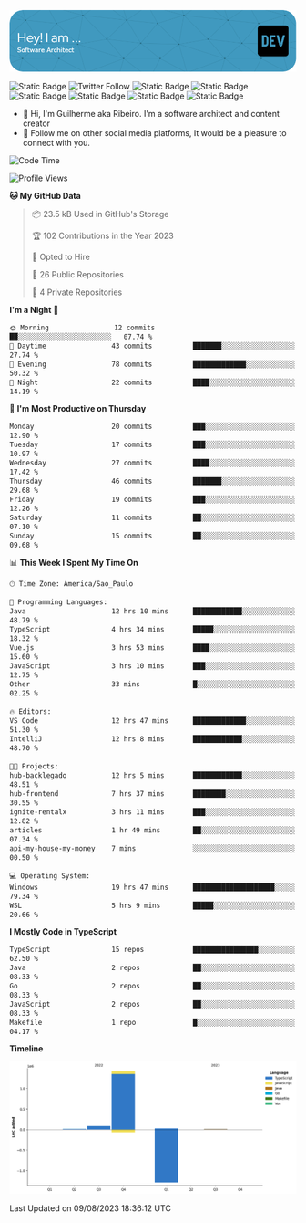 ![Header](./assets/github-header-image.png)

![Static Badge](https://img.shields.io/badge/Software%20Architect-blue)
 ![Twitter Follow](https://img.shields.io/twitter/follow/dev_pkg) ![Static Badge](https://img.shields.io/badge/Java-orange) ![Static Badge](https://img.shields.io/badge/Springboot-green) ![Static Badge](https://img.shields.io/badge/Golang-blue) ![Static Badge](https://img.shields.io/badge/Nodejs-green) ![Static Badge](https://img.shields.io/badge/Javascript-yellow) ![Static Badge](https://img.shields.io/badge/Vuejs-green)

- 👋 Hi, I'm Guilherme aka Ribeiro. I'm a software architect and content creator
- 👀 Follow me on other social media platforms, It would be a pleasure to connect with you.

<!--START_SECTION:waka-->
![Code Time](http://img.shields.io/badge/Code%20Time-36%20hrs%2049%20mins-blue)

![Profile Views](http://img.shields.io/badge/Profile%20Views-242-blue)

**🐱 My GitHub Data** 

> 📦 23.5 kB Used in GitHub's Storage 
 > 
> 🏆 102 Contributions in the Year 2023
 > 
> 💼 Opted to Hire
 > 
> 📜 26 Public Repositories 
 > 
> 🔑 4 Private Repositories 
 > 
**I'm a Night 🦉** 

```text
🌞 Morning                12 commits          ██░░░░░░░░░░░░░░░░░░░░░░░   07.74 % 
🌆 Daytime                43 commits          ███████░░░░░░░░░░░░░░░░░░   27.74 % 
🌃 Evening                78 commits          █████████████░░░░░░░░░░░░   50.32 % 
🌙 Night                  22 commits          ████░░░░░░░░░░░░░░░░░░░░░   14.19 % 
```
📅 **I'm Most Productive on Thursday** 

```text
Monday                   20 commits          ███░░░░░░░░░░░░░░░░░░░░░░   12.90 % 
Tuesday                  17 commits          ███░░░░░░░░░░░░░░░░░░░░░░   10.97 % 
Wednesday                27 commits          ████░░░░░░░░░░░░░░░░░░░░░   17.42 % 
Thursday                 46 commits          ███████░░░░░░░░░░░░░░░░░░   29.68 % 
Friday                   19 commits          ███░░░░░░░░░░░░░░░░░░░░░░   12.26 % 
Saturday                 11 commits          ██░░░░░░░░░░░░░░░░░░░░░░░   07.10 % 
Sunday                   15 commits          ██░░░░░░░░░░░░░░░░░░░░░░░   09.68 % 
```


📊 **This Week I Spent My Time On** 

```text
🕑︎ Time Zone: America/Sao_Paulo

💬 Programming Languages: 
Java                     12 hrs 10 mins      ████████████░░░░░░░░░░░░░   48.79 % 
TypeScript               4 hrs 34 mins       █████░░░░░░░░░░░░░░░░░░░░   18.32 % 
Vue.js                   3 hrs 53 mins       ████░░░░░░░░░░░░░░░░░░░░░   15.60 % 
JavaScript               3 hrs 10 mins       ███░░░░░░░░░░░░░░░░░░░░░░   12.75 % 
Other                    33 mins             █░░░░░░░░░░░░░░░░░░░░░░░░   02.25 % 

🔥 Editors: 
VS Code                  12 hrs 47 mins      █████████████░░░░░░░░░░░░   51.30 % 
IntelliJ                 12 hrs 8 mins       ████████████░░░░░░░░░░░░░   48.70 % 

🐱‍💻 Projects: 
hub-backlegado           12 hrs 5 mins       ████████████░░░░░░░░░░░░░   48.51 % 
hub-frontend             7 hrs 37 mins       ████████░░░░░░░░░░░░░░░░░   30.55 % 
ignite-rentalx           3 hrs 11 mins       ███░░░░░░░░░░░░░░░░░░░░░░   12.82 % 
articles                 1 hr 49 mins        ██░░░░░░░░░░░░░░░░░░░░░░░   07.34 % 
api-my-house-my-money    7 mins              ░░░░░░░░░░░░░░░░░░░░░░░░░   00.50 % 

💻 Operating System: 
Windows                  19 hrs 47 mins      ████████████████████░░░░░   79.34 % 
WSL                      5 hrs 9 mins        █████░░░░░░░░░░░░░░░░░░░░   20.66 % 
```

**I Mostly Code in TypeScript** 

```text
TypeScript               15 repos            ████████████████░░░░░░░░░   62.50 % 
Java                     2 repos             ██░░░░░░░░░░░░░░░░░░░░░░░   08.33 % 
Go                       2 repos             ██░░░░░░░░░░░░░░░░░░░░░░░   08.33 % 
JavaScript               2 repos             ██░░░░░░░░░░░░░░░░░░░░░░░   08.33 % 
Makefile                 1 repo              █░░░░░░░░░░░░░░░░░░░░░░░░   04.17 % 
```



**Timeline**

![Lines of Code chart](https://raw.githubusercontent.com/Guilhrib/Guilhrib/main/assets/bar_graph.png)


 Last Updated on 09/08/2023 18:36:12 UTC
<!--END_SECTION:waka-->
